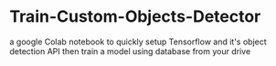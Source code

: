 # Train-Custom-Objects-Detector
a google Colab notebook to quickly setup Tensorflow and it's object detection API then train a model using database from your drive
